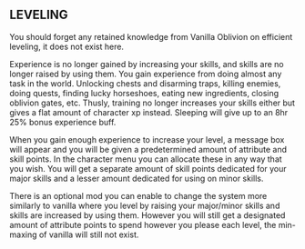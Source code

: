 ## LEVELING

You should forget any retained knowledge from Vanilla Oblivion on efficient leveling, it does not exist here.

Experience is no longer gained by increasing your skills, and skills are no longer raised by using them. You gain experience from doing almost any task in the world. Unlocking chests and disarming traps, killing enemies, doing quests, finding lucky horseshoes, eating new ingredients, closing oblivion gates, etc. Thusly, training no longer increases your skills either but gives a flat amount of character xp instead. Sleeping will give up to an 8hr 25% bonus experience buff.

When you gain enough experience to increase your level, a message box will appear and you will be given a predetermined amount of attribute and skill points. In the character menu you can allocate these in any way that you wish. You will get a separate amount of skill points dedicated for your major skills and a lesser amount dedicated for using on minor skills.

There is an optional mod you can enable to change the system more similarly to vanilla where you level by raising your major/minor skills and skills are increased by using them. However you will still get a designated amount of attribute points to spend however you please each level, the min-maxing of vanilla will still not exist. 

